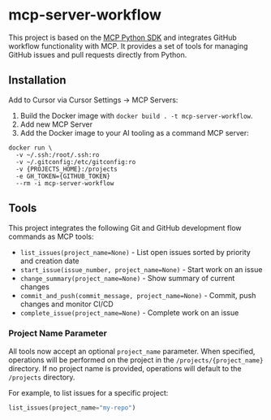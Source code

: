 # mcp-server-workflow

This project is based on the [MCP Python SDK](https://github.com/modelcontextprotocol/python-sdk) and integrates GitHub workflow functionality with MCP. It provides a set of tools for managing GitHub issues and pull requests directly from Python.

## Installation

Add to Cursor via Cursor Settings -> MCP Servers:

1. Build the Docker image with `docker build . -t mcp-server-workflow`.
2. Add new MCP Server
3. Add the Docker image to your AI tooling as a command MCP server:

```
docker run \
  -v ~/.ssh:/root/.ssh:ro
  -v ~/.gitconfig:/etc/gitconfig:ro
  -v {PROJECTS_HOME}:/projects
  -e GH_TOKEN={GITHUB_TOKEN}
  --rm -i mcp-server-workflow
```

## Tools

This project integrates the following Git and GitHub development flow commands as MCP tools:

- `list_issues(project_name=None)` - List open issues sorted by priority and creation date
- `start_issue(issue_number, project_name=None)` - Start work on an issue
- `change_summary(project_name=None)` - Show summary of current changes
- `commit_and_push(commit_message, project_name=None)` - Commit, push changes and monitor CI/CD
- `complete_issue(project_name=None)` - Complete work on an issue

### Project Name Parameter

All tools now accept an optional `project_name` parameter. When specified, operations will be performed on the project in the `/projects/{project_name}` directory. If no project name is provided, operations will default to the `/projects` directory.

For example, to list issues for a specific project:
```python
list_issues(project_name="my-repo")
```
